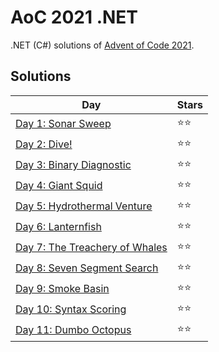 # AoC 2021 .NET

.NET (C#) solutions of [Advent of Code 2021](https://adventofcode.com/2021).

## Solutions

|Day|Stars|
|---|---|
|[Day 1: Sonar Sweep](https://github.com/melanchall/aoc2021net/blob/main/Aoc2021Net/Days/Day1.cs)|:star::star:|
|[Day 2: Dive!](https://github.com/melanchall/aoc2021net/blob/main/Aoc2021Net/Days/Day2.cs)|:star::star:|
|[Day 3: Binary Diagnostic](https://github.com/melanchall/aoc2021net/blob/main/Aoc2021Net/Days/Day3.cs)|:star::star:|
|[Day 4: Giant Squid](https://github.com/melanchall/aoc2021net/blob/main/Aoc2021Net/Days/Day4.cs)|:star::star:|
|[Day 5: Hydrothermal Venture](https://github.com/melanchall/aoc2021net/blob/main/Aoc2021Net/Days/Day5.cs)|:star::star:|
|[Day 6: Lanternfish](https://github.com/melanchall/aoc2021net/blob/main/Aoc2021Net/Days/Day6.cs)|:star::star:|
|[Day 7: The Treachery of Whales](https://github.com/melanchall/aoc2021net/blob/main/Aoc2021Net/Days/Day7.cs)|:star::star:|
|[Day 8: Seven Segment Search](https://github.com/melanchall/aoc2021net/blob/main/Aoc2021Net/Days/Day8.cs)|:star::star:|
|[Day 9: Smoke Basin](https://github.com/melanchall/aoc2021net/blob/main/Aoc2021Net/Days/Day9.cs)|:star::star:|
|[Day 10: Syntax Scoring](https://github.com/melanchall/aoc2021net/blob/main/Aoc2021Net/Days/Day10.cs)|:star::star:|
|[Day 11: Dumbo Octopus](https://github.com/melanchall/aoc2021net/blob/main/Aoc2021Net/Days/Day11.cs)|:star::star:|
